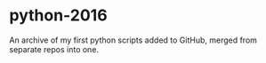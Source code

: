 # python-2016
An archive of my first python scripts added to GitHub, merged from separate repos into one.
